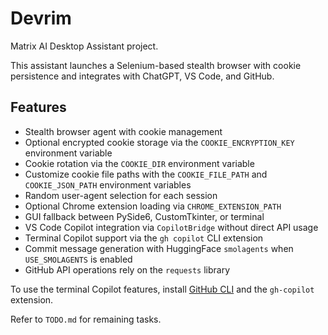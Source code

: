 # Devrim

Matrix AI Desktop Assistant project.

This assistant launches a Selenium-based stealth browser with cookie
persistence and integrates with ChatGPT, VS Code, and GitHub.

## Features
- Stealth browser agent with cookie management
- Optional encrypted cookie storage via the `COOKIE_ENCRYPTION_KEY` environment variable
- Cookie rotation via the `COOKIE_DIR` environment variable
- Customize cookie file paths with the `COOKIE_FILE_PATH` and `COOKIE_JSON_PATH` environment variables
- Random user-agent selection for each session
- Optional Chrome extension loading via `CHROME_EXTENSION_PATH`
- GUI fallback between PySide6, CustomTkinter, or terminal
- VS Code Copilot integration via `CopilotBridge` without direct API usage
- Terminal Copilot support via the `gh copilot` CLI extension
- Commit message generation with HuggingFace `smolagents` when `USE_SMOLAGENTS` is enabled
- GitHub API operations rely on the `requests` library

To use the terminal Copilot features, install [GitHub CLI](https://cli.github.com/) and the `gh-copilot` extension.

Refer to `TODO.md` for remaining tasks.
